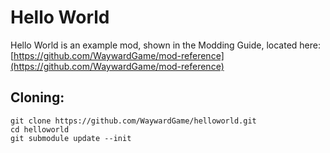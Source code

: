 # Hello World

Hello World is an example mod, shown in the Modding Guide, located here: [https://github.com/WaywardGame/mod-reference](https://github.com/WaywardGame/mod-reference)

## Cloning:
```
git clone https://github.com/WaywardGame/helloworld.git
cd helloworld
git submodule update --init
```
